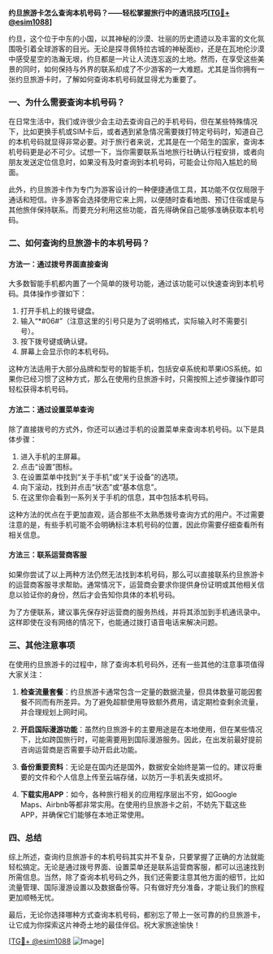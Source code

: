 **约旦旅游卡怎么查询本机号码？——轻松掌握旅行中的通讯技巧[[TG💪+ @esim1088](https://t.me/s/esim1088)]**

约旦，这个位于中东的小国，以其神秘的沙漠、壮丽的历史遗迹以及丰富的文化氛围吸引着全球游客的目光。无论是探寻佩特拉古城的神秘面纱，还是在瓦地伦沙漠中感受星空的浩瀚无垠，约旦都是一片让人流连忘返的土地。然而，在享受这些美景的同时，如何保持与外界的联系却成了不少游客的一大难题。尤其是当你拥有一张约旦旅游卡时，了解如何查询本机号码就显得尤为重要了。

### 一、为什么需要查询本机号码？

在日常生活中，我们或许很少会主动去查询自己的手机号码，但在某些特殊情况下，比如更换手机或SIM卡后，或者遇到紧急情况需要拨打特定号码时，知道自己的本机号码就显得非常必要。对于旅行者来说，尤其是在一个陌生的国家，查询本机号码更是必不可少。试想一下，当你需要联系当地旅行社确认行程安排，或者向朋友发送定位信息时，如果没有及时查询到本机号码，可能会让你陷入尴尬的局面。

此外，约旦旅游卡作为专门为游客设计的一种便捷通信工具，其功能不仅仅局限于通话和短信。许多游客会选择使用它来上网，以便随时查看地图、预订住宿或是与其他旅伴保持联系。而要充分利用这些功能，首先得确保自己能够准确获取本机号码。

### 二、如何查询约旦旅游卡的本机号码？

#### 方法一：通过拨号界面直接查询

大多数智能手机都内置了一个简单的拨号功能，通过该功能可以快速查询到本机号码。具体操作步骤如下：

1. 打开手机上的拨号键盘。
2. 输入“*#06#”（注意这里的引号只是为了说明格式，实际输入时不需要引号）。
3. 按下拨号键或确认键。
4. 屏幕上会显示你的本机号码。

这种方法适用于大部分品牌和型号的智能手机，包括安卓系统和苹果iOS系统。如果你已经习惯了这种方式，那么在使用约旦旅游卡时，只需按照上述步骤操作即可轻松获得本机号码。

#### 方法二：通过设置菜单查询

除了直接拨号的方式外，你还可以通过手机的设置菜单来查询本机号码。以下是具体步骤：

1. 进入手机的主屏幕。
2. 点击“设置”图标。
3. 在设置菜单中找到“关于手机”或“关于设备”的选项。
4. 向下滚动，找到并点击“状态”或“基本信息”。
5. 在这里你会看到一系列关于手机的信息，其中包括本机号码。

这种方法的优点在于更加直观，适合那些不太熟悉拨号查询方式的用户。不过需要注意的是，有些手机可能不会明确标注本机号码的位置，因此你需要仔细查看所有相关信息。

#### 方法三：联系运营商客服

如果你尝试了以上两种方法仍然无法找到本机号码，那么可以直接联系约旦旅游卡的运营商客服寻求帮助。通常情况下，运营商会要求你提供身份证明或其他相关信息以验证你的身份，然后才会告知你具体的本机号码。

为了方便联系，建议事先保存好运营商的服务热线，并将其添加到手机通讯录中。这样即使在没有网络的情况下，也能通过拨打语音电话来解决问题。

### 三、其他注意事项

在使用约旦旅游卡的过程中，除了查询本机号码外，还有一些其他的注意事项值得大家关注：

1. **检查流量套餐**：约旦旅游卡通常包含一定量的数据流量，但具体数量可能因套餐不同而有所差异。为了避免超额使用导致额外费用，请定期检查剩余流量，并合理规划上网时间。
   
2. **开启国际漫游功能**：虽然约旦旅游卡的主要用途是在本地使用，但在某些情况下，比如跨国旅行时，可能需要用到国际漫游服务。因此，在出发前最好提前咨询运营商是否需要手动开启此功能。

3. **备份重要资料**：无论是在国内还是国外，数据安全始终是第一位的。建议将重要的文件和个人信息上传至云端存储，以防万一手机丢失或损坏。

4. **下载实用APP**：如今，各种旅行相关的应用程序层出不穷，如Google Maps、Airbnb等都非常实用。在使用约旦旅游卡之前，不妨先下载这些APP，并确保它们能够在本地正常使用。

### 四、总结

综上所述，查询约旦旅游卡的本机号码其实并不复杂，只要掌握了正确的方法就能轻松搞定。无论是通过拨号界面、设置菜单还是联系运营商客服，都可以迅速找到所需信息。当然，除了查询本机号码之外，我们还需要注意其他方面的细节，比如流量管理、国际漫游设置以及数据备份等。只有做好充分准备，才能让我们的旅程更加顺畅无忧。

最后，无论你选择哪种方式查询本机号码，都别忘了带上一张可靠的约旦旅游卡，让它成为你探索这片神奇土地的最佳伴侣。祝大家旅途愉快！

[[TG💪+ @esim1088](https://t.me/s/esim1088) ![Image](https://i.postimg.cc/4NQfJmqS/Snipaste-2025-05-13-00-14-12.png)]